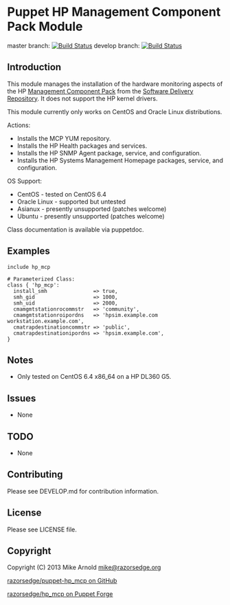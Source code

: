 Puppet HP Management Component Pack Module
==========================================

master branch: [![Build Status](https://secure.travis-ci.org/razorsedge/puppet-hp_mcp.png?branch=master)](http://travis-ci.org/razorsedge/puppet-hp_mcp)
develop branch: [![Build Status](https://secure.travis-ci.org/razorsedge/puppet-hp_mcp.png?branch=develop)](http://travis-ci.org/razorsedge/puppet-hp_mcp)

Introduction
------------

This module manages the installation of the hardware monitoring aspects of the HP
[Management Component Pack](http://h18004.www1.hp.com/products/servers/linux/linuxcommunity/index.html)
from the [Software Delivery Repository](http://downloads.linux.hpe.com/SDR/).  It
does not support the HP kernel drivers.

This module currently only works on CentOS and Oracle Linux distributions.

Actions:

* Installs the MCP YUM repository.
* Installs the HP Health packages and services.
* Installs the HP SNMP Agent package, service, and configuration.
* Installs the HP Systems Management Homepage packages, service, and configuration.

OS Support:

* CentOS       - tested on CentOS 6.4
* Oracle Linux - supported but untested
* Asianux      - presently unsupported (patches welcome)
* Ubuntu       - presently unsupported (patches welcome)

Class documentation is available via puppetdoc.

Examples
--------

```puppet
include hp_mcp
```

```puppet
# Parameterized Class:
class { 'hp_mcp':
  install_smh               => true,
  smh_gid                   => 1000,
  smh_uid                   => 2000,
  cmamgmtstationrocommstr   => 'community',
  cmamgmtstationroipordns   => 'hpsim.example.com workstation.example.com',
  cmatrapdestinationcommstr => 'public',
  cmatrapdestinationipordns => 'hpsim.example.com',
}
```

Notes
-----

* Only tested on CentOS 6.4 x86_64 on a HP DL360 G5.

Issues
------

* None

TODO
----

* None

Contributing
------------

Please see DEVELOP.md for contribution information.

License
-------

Please see LICENSE file.

Copyright
---------

Copyright (C) 2013 Mike Arnold <mike@razorsedge.org>

[razorsedge/puppet-hp_mcp on GitHub](https://github.com/razorsedge/puppet-hp_mcp)

[razorsedge/hp_mcp on Puppet Forge](http://forge.puppetlabs.com/razorsedge/hp_mcp)


